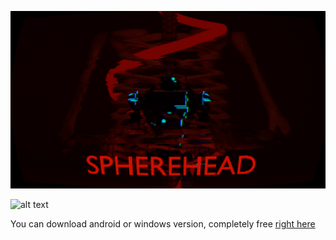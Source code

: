 ![alt text](https://github.com/GenryMacros/SphereHead/blob/main/GitResources/title.png "Icon")

![alt text](https://github.com/GenryMacros/SphereHead/blob/main/GitResources/intro.gif "Small pc gameplay record")

You can download android or windows version, completely free [right here](https://lightfrosted.itch.io/spherehead)
